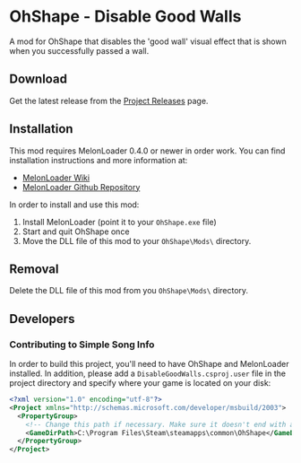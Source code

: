 # OhShape - Disable Good Walls
A mod for OhShape that disables the 'good wall' visual effect that is shown when you successfully passed a wall.

## Download
Get the latest release from the [Project Releases](https://github.com/Shadnix-was-taken/OhShape-DisableGoodWalls/releases) page.

## Installation
This mod requires MelonLoader 0.4.0 or newer in order work. You can find installation instructions and more information at:

- [MelonLoader Wiki](https://melonwiki.xyz/)
- [MelonLoader Github Repository](https://github.com/HerpDerpinstine/MelonLoader)

In order to install and use this mod:

1. Install MelonLoader (point it to your `OhShape.exe` file)
2. Start and quit OhShape once
3. Move the DLL file of this mod to your `OhShape\Mods\` directory.

## Removal
Delete the DLL file of this mod from you `OhShape\Mods\` directory.

## Developers

### Contributing to Simple Song Info
In order to build this project, you'll need to have OhShape and MelonLoader installed. In addition, please add a `DisableGoodWalls.csproj.user` file in the project directory and specify where your game is located on your disk:

```xml
<?xml version="1.0" encoding="utf-8"?>
<Project xmlns="http://schemas.microsoft.com/developer/msbuild/2003">
  <PropertyGroup>
    <!-- Change this path if necessary. Make sure it doesn't end with a backslash. -->
    <GameDirPath>C:\Program Files\Steam\steamapps\common\OhShape</GameDirPath>
  </PropertyGroup>
</Project>
```
